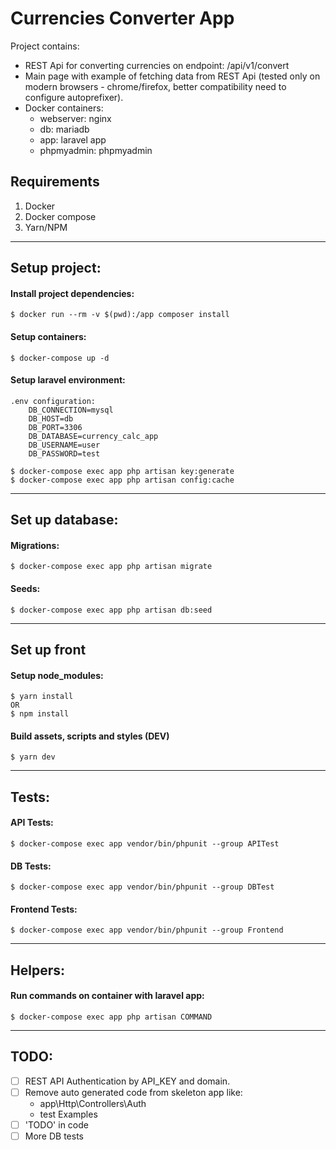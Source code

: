 # Currencies Converter App
Project contains:
* REST Api for converting currencies on endpoint: /api/v1/convert
* Main page with example of fetching data from REST Api
  (tested only on modern browsers - chrome/firefox, better compatibility need to configure autoprefixer). 
* Docker containers:
    * webserver: nginx
    * db: mariadb
    * app: laravel app
    * phpmyadmin: phpmyadmin

## Requirements
1. Docker
1. Docker compose
1. Yarn/NPM
----

## Setup project:
#### Install project dependencies:
    $ docker run --rm -v $(pwd):/app composer install
#### Setup containers:
    $ docker-compose up -d

#### Setup laravel environment:
    .env configuration:
        DB_CONNECTION=mysql
        DB_HOST=db
        DB_PORT=3306
        DB_DATABASE=currency_calc_app
        DB_USERNAME=user
        DB_PASSWORD=test
    
    $ docker-compose exec app php artisan key:generate
    $ docker-compose exec app php artisan config:cache
----

## Set up database:
#### Migrations:
    $ docker-compose exec app php artisan migrate
#### Seeds:
    $ docker-compose exec app php artisan db:seed

----

## Set up front

#### Setup node_modules:
    $ yarn install 
    OR
    $ npm install

#### Build assets, scripts and styles (DEV)
    $ yarn dev

----

## Tests:
#### API Tests:
    $ docker-compose exec app vendor/bin/phpunit --group APITest

#### DB Tests:
    $ docker-compose exec app vendor/bin/phpunit --group DBTest

#### Frontend Tests:
    $ docker-compose exec app vendor/bin/phpunit --group Frontend

----

## Helpers:
#### Run commands on container with laravel app:
    $ docker-compose exec app php artisan COMMAND

----

## TODO:

- [ ] REST API Authentication by API_KEY and domain.
- [ ] Remove auto generated code from skeleton app like:
    * app\Http\Controllers\Auth
    * test Examples
- [ ] 'TODO' in code
- [ ] More DB tests
